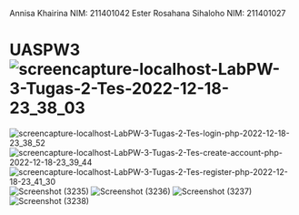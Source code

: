 Annisa Khairina NIM: 211401042
Ester Rosahana Sihaloho NIM: 211401027

# UASPW3![screencapture-localhost-LabPW-3-Tugas-2-Tes-2022-12-18-23_38_03](https://user-images.githubusercontent.com/114480230/208309438-f55310a1-2bb3-4912-aa99-3aa3c0347676.png)
![screencapture-localhost-LabPW-3-Tugas-2-Tes-login-php-2022-12-18-23_38_52](https://user-images.githubusercontent.com/114480230/208309535-1e75fcae-ceb6-40bd-903e-3629d9a6d096.png)
![screencapture-localhost-LabPW-3-Tugas-2-Tes-create-account-php-2022-12-18-23_39_44](https://user-images.githubusercontent.com/114480230/208309544-1baa8833-a54a-4b9d-bf52-6a54d0e9d97e.png)
![screencapture-localhost-LabPW-3-Tugas-2-Tes-register-php-2022-12-18-23_41_30](https://user-images.githubusercontent.com/114480230/208309560-b3a240dd-95be-47aa-b625-98f94af20728.png)
![Screenshot (3235)](https://user-images.githubusercontent.com/114480230/208311851-19e2d76b-4caa-4aa1-9a88-9df64238dfe8.png)
![Screenshot (3236)](https://user-images.githubusercontent.com/114480230/208311852-cb5ab2ee-d85c-4167-b913-8f23fd0d1b32.png)
![Screenshot (3237)](https://user-images.githubusercontent.com/114480230/208311855-72f52bce-0bbf-4f4f-b30f-185eebede599.png)
![Screenshot (3238)](https://user-images.githubusercontent.com/114480230/208311865-322b7a83-eee6-4e9e-bdf2-a93efe397a5c.png)
